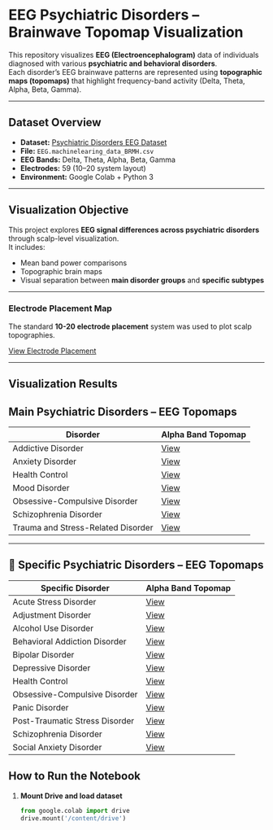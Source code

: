 #  EEG Psychiatric Disorders – Brainwave Topomap Visualization

This repository visualizes **EEG (Electroencephalogram)** data of individuals diagnosed with various **psychiatric and behavioral disorders**.  
Each disorder’s EEG brainwave patterns are represented using **topographic maps (topomaps)** that highlight frequency-band activity (Delta, Theta, Alpha, Beta, Gamma).

---

##  Dataset Overview

- **Dataset:** [Psychiatric Disorders EEG Dataset](https://www.kaggle.com/datasets/shashwatwork/eeg-psychiatric-disorders-dataset)
- **File:** `EEG.machinelearing_data_BRMH.csv`  
- **EEG Bands:** Delta, Theta, Alpha, Beta, Gamma  
- **Electrodes:** 59 (10–20 system layout)  
- **Environment:** Google Colab + Python 3  

---

##  Visualization Objective

This project explores **EEG signal differences across psychiatric disorders** through scalp-level visualization.  
It includes:
- Mean band power comparisons
- Topographic brain maps
- Visual separation between **main disorder groups** and **specific subtypes**

---

###  Electrode Placement Map
The standard **10-20 electrode placement** system was used to plot scalp topographies.

[View Electrode Placement](https://github.com/radhikadwivedi471/Visualization-of-eeg-using-topomaps/blob/main/image/electrode-placement.png)

---
##  Visualization Results

##  Main Psychiatric Disorders – EEG Topomaps

| Disorder | Alpha Band Topomap |
|-----------|--------------------|
| Addictive Disorder | [View](https://github.com/radhikadwivedi471/Visualization-of-eeg-using-topomaps/blob/main/images/main__Addictive_disorder__alpha.png) |
| Anxiety Disorder | [View](https://github.com/radhikadwivedi471/Visualization-of-eeg-using-topomaps/blob/main/images/main__Anxiety_disorder__alpha.png) |
| Health Control | [View](https://github.com/radhikadwivedi471/Visualization-of-eeg-using-topomaps/blob/main/images/main__Health_control__alpha.png) |
| Mood Disorder | [View](https://github.com/radhikadwivedi471/Visualization-of-eeg-using-topomaps/blob/main/images/main__Mood_disorder__alpha.png) |
| Obsessive-Compulsive Disorder | [View](https://github.com/radhikadwivedi471/Visualization-of-eeg-using-topomaps/blob/main/images/main__Obsessive_Compulsive_disorder__alpha.png) |
| Schizophrenia Disorder | [View](https://github.com/radhikadwivedi471/Visualization-of-eeg-using-topomaps/blob/main/images/main__Schizophrenia_disorder__alpha.png) |
| Trauma and Stress-Related Disorder | [View](https://github.com/radhikadwivedi471/Visualization-of-eeg-using-topomaps/blob/main/images/main__Trauma_and_stress_related_disorder__alpha.png) |

---

## 🎯 Specific Psychiatric Disorders – EEG Topomaps

| Specific Disorder | Alpha Band Topomap |
|-------------------|--------------------|
| Acute Stress Disorder | [View](https://github.com/radhikadwivedi471/Visualization-of-eeg-using-topomaps/blob/main/images/specific__Acute_stress_disorder__alpha.png) |
| Adjustment Disorder | [View](https://github.com/radhikadwivedi471/Visualization-of-eeg-using-topomaps/blob/main/images/specific__Adjustment_disorder__alpha.png) |
| Alcohol Use Disorder | [View](https://github.com/radhikadwivedi471/Visualization-of-eeg-using-topomaps/blob/main/images/specific__Alcohol_use_disorder__alpha.png) |
| Behavioral Addiction Disorder | [View](https://github.com/radhikadwivedi471/Visualization-of-eeg-using-topomaps/blob/main/images/specific__Behavioral_addiction_disorder__alpha.png) |
| Bipolar Disorder | [View](https://github.com/radhikadwivedi471/Visualization-of-eeg-using-topomaps/blob/main/images/specific__Bipolar_disorder__alpha.png) |
| Depressive Disorder | [View](https://github.com/radhikadwivedi471/Visualization-of-eeg-using-topomaps/blob/main/images/specific__Depressive_disorder__alpha.png) |
| Health Control | [View](https://github.com/radhikadwivedi471/Visualization-of-eeg-using-topomaps/blob/main/images/specific__Health_control__alpha.png) |
| Obsessive-Compulsive Disorder | [View](https://github.com/radhikadwivedi471/Visualization-of-eeg-using-topomaps/blob/main/images/specific__Obsessive_Compulsive_disorder__alpha.png) |
| Panic Disorder | [View](https://github.com/radhikadwivedi471/Visualization-of-eeg-using-topomaps/blob/main/images/specific__Panic_disorder__alpha.png) |
| Post-Traumatic Stress Disorder | [View](https://github.com/radhikadwivedi471/Visualization-of-eeg-using-topomaps/blob/main/images/specific__Post_traumatic_stress_disorder__alpha.png) |
| Schizophrenia Disorder | [View](https://github.com/radhikadwivedi471/Visualization-of-eeg-using-topomaps/blob/main/images/specific__Schizophrenia_disorder__alpha.png) |
| Social Anxiety Disorder | [View](https://github.com/radhikadwivedi471/Visualization-of-eeg-using-topomaps/blob/main/images/specific__Social_anxiety_disorder__alpha.png) |




##  How to Run the Notebook

1. **Mount Drive and load dataset**
   ```python
   from google.colab import drive
   drive.mount('/content/drive')
